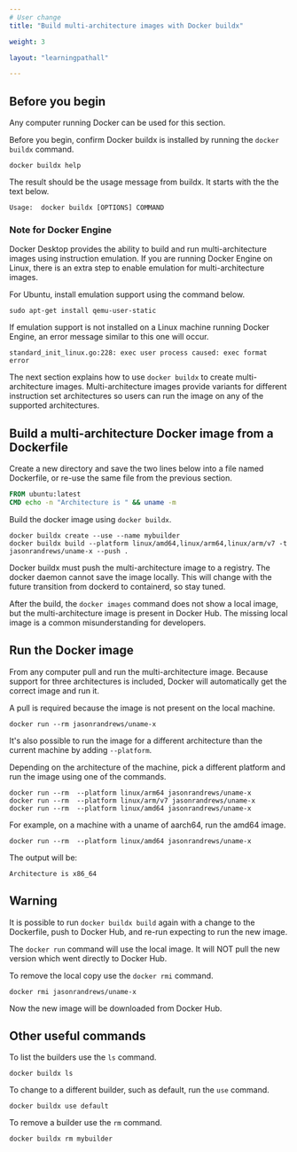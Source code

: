 ```yaml
---
# User change
title: "Build multi-architecture images with Docker buildx"

weight: 3

layout: "learningpathall"

---
```


## Before you begin

Any computer running Docker can be used for this section. 

Before you begin, confirm Docker buildx is installed by running the `docker buildx` command.

```console
docker buildx help
```

The result should be the usage message from buildx. It starts with the the text below. 

```console
Usage:  docker buildx [OPTIONS] COMMAND
```

### Note for Docker Engine

Docker Desktop provides the ability to build and run multi-architecture images using instruction emulation. If you are running Docker Engine on Linux, there is an extra step to enable emulation for multi-architecture images. 

For Ubuntu, install emulation support using the command below.

```console
sudo apt-get install qemu-user-static
```

If emulation support is not installed on a Linux machine running Docker Engine, an error message similar to this one will occur. 
```console
standard_init_linux.go:228: exec user process caused: exec format error
```

The next section explains how to use `docker buildx` to create multi-architecture images. Multi-architecture images provide variants for different instruction set architectures so users can run the image on any of the supported architectures. 

## Build a multi-architecture Docker image from a Dockerfile

Create a new directory and save the two lines below into a file named Dockerfile, or re-use the same file from the previous section.

```dockerfile
FROM ubuntu:latest
CMD echo -n "Architecture is " && uname -m
```

Build the docker image using `docker buildx`.

```console 
docker buildx create --use --name mybuilder
docker buildx build --platform linux/amd64,linux/arm64,linux/arm/v7 -t jasonrandrews/uname-x --push .
```

Docker buildx must push the multi-architecture image to a registry. The docker daemon cannot save the image locally. This will change with the future transition from dockerd to containerd, so stay tuned. 

After the build, the `docker images` command does not show a local image, but the multi-architecture image is present in Docker Hub. The missing local image is a common misunderstanding for developers.

## Run the Docker image 

From any computer pull and run the multi-architecture image. Because support for three architectures is included, Docker will automatically get the correct image and run it.

A pull is required because the image is not present on the local machine.

```console
docker run --rm jasonrandrews/uname-x
```

It's also possible to run the image for a different architecture than the current machine by adding `--platform`.

Depending on the architecture of the machine, pick a different platform and run the image using one of the commands.

```console
docker run --rm  --platform linux/arm64 jasonrandrews/uname-x
docker run --rm  --platform linux/arm/v7 jasonrandrews/uname-x
docker run --rm  --platform linux/amd64 jasonrandrews/uname-x
```

For example, on a machine with a uname of aarch64, run the amd64 image.

```console
docker run --rm  --platform linux/amd64 jasonrandrews/uname-x
```

The output will be:
```console
Architecture is x86_64
```

## Warning

It is possible to run `docker buildx build` again with a change to the Dockerfile, push to Docker Hub, and re-run expecting to run the new image.

The `docker run` command will use the local image. It will NOT pull the new version which went directly to Docker Hub. 

To remove the local copy use the `docker rmi` command.

```console
docker rmi jasonrandrews/uname-x
```

Now the new image will be downloaded from Docker Hub. 

## Other useful commands

To list the builders use the `ls` command.

```console
docker buildx ls
```

To change to a different builder, such as default, run the `use` command.

```console
docker buildx use default
```

To remove a builder use the `rm` command.

```console
docker buildx rm mybuilder
```

